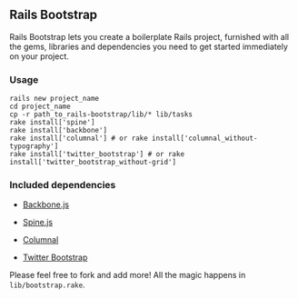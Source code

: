 ## Rails Bootstrap ##

Rails Bootstrap lets you create a boilerplate Rails project, furnished with all the gems, libraries and dependencies you need to get started immediately on your project.

### Usage ###

    rails new project_name
    cd project_name
    cp -r path_to_rails-bootstrap/lib/* lib/tasks
    rake install['spine']
    rake install['backbone']
    rake install['columnal'] # or rake install['columnal_without-typography']
    rake install['twitter_bootstrap'] # or rake install['twitter_bootstrap_without-grid']

### Included dependencies ###

- [Backbone.js](http://documentcloud.github.com/backbone/)

- [Spine.js](http://maccman.github.com/spine/)

- [Columnal](http://www.columnal.com/)

- [Twitter Bootstrap](http://twitter.github.com/bootstrap/)

Please feel free to fork and add more! All the magic happens in `lib/bootstrap.rake`.